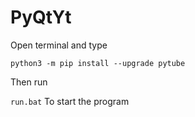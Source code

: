 # PyQtYt

Open terminal and type
```
python3 -m pip install --upgrade pytube
```
Then run

``run.bat``
To start the program
